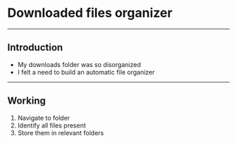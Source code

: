# Downloaded files organizer
***
## Introduction
* My downloads folder was so disorganized
* I felt a need to build an automatic file organizer
***
## Working
1. Navigate to folder
2. Identify all files present
3. Store them in relevant folders
